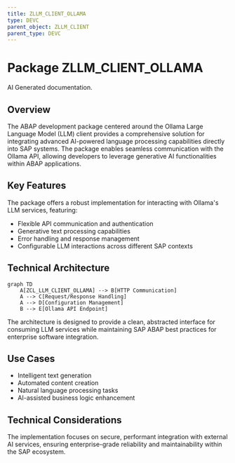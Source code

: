 ```yaml
---
title: ZLLM_CLIENT_OLLAMA
type: DEVC
parent_object: ZLLM_CLIENT
parent_type: DEVC
---
```


# Package ZLLM_CLIENT_OLLAMA

AI Generated documentation.

## Overview

The ABAP development package centered around the Ollama Large Language Model (LLM) client provides a comprehensive solution for integrating advanced AI-powered language processing capabilities directly into SAP systems. The package enables seamless communication with the Ollama API, allowing developers to leverage generative AI functionalities within ABAP applications.

## Key Features

The package offers a robust implementation for interacting with Ollama's LLM services, featuring:

- Flexible API communication and authentication
- Generative text processing capabilities
- Error handling and response management
- Configurable LLM interactions across different SAP contexts

## Technical Architecture

```mermaid
graph TD
    A[ZCL_LLM_CLIENT_OLLAMA] --> B[HTTP Communication]
    A --> C[Request/Response Handling]
    A --> D[Configuration Management]
    B --> E[Ollama API Endpoint]
```

The architecture is designed to provide a clean, abstracted interface for consuming LLM services while maintaining SAP ABAP best practices for enterprise software integration.

## Use Cases

- Intelligent text generation
- Automated content creation
- Natural language processing tasks
- AI-assisted business logic enhancement

## Technical Considerations

The implementation focuses on secure, performant integration with external AI services, ensuring enterprise-grade reliability and maintainability within the SAP ecosystem.
